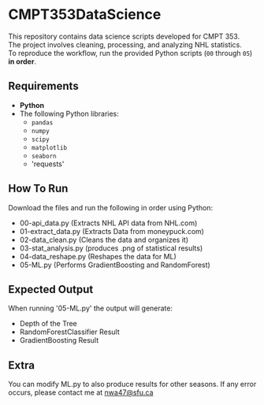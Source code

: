 # CMPT353DataScience

This repository contains data science scripts developed for CMPT 353.  
The project involves cleaning, processing, and analyzing NHL statistics.  
To reproduce the workflow, run the provided Python scripts (`00` through `05`) **in order**.

## Requirements

- **Python**
- The following Python libraries:
  - `pandas`
  - `numpy`
  - `scipy`
  - `matplotlib`
  - `seaborn`
  - 'requests'

## How To Run
Download the files and run the following in order using Python:
- 00-api_data.py (Extracts NHL API data from NHL.com)
- 01-extract_data.py (Extracts Data from moneypuck.com)
- 02-data_clean.py (Cleans the data and organizes it)
- 03-stat_analysis.py (produces .png of statistical results)
- 04-data_reshape.py (Reshapes the data for ML)
- 05-ML.py (Performs GradientBoosting and RandomForest)
## Expected Output
When running '05-ML.py' the output will generate:
- Depth of the Tree
- RandomForestClassifier Result
- GradientBoosting Result
## Extra
You can modify ML.py to also produce results for other seasons.
If any error occurs, please contact me at nwa47@sfu.ca
